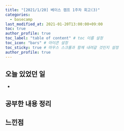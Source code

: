 ```yaml
---
title: "[2021/1/20] 베이스 캠프 1주차 회고(3)"
categories: 
  - basecamp
last_modified_at: 2021-01-20T13:00:00+09:00
toc: true
author_profile: true
toc_label: "table of content" # toc 이름 설정
toc_icon: "bars" # 아이콘 설정
toc_sticky: true # 마우스 스크롤과 함께 내려갈 것인지 설정
author_profile: true
---
```


## 오늘 있었던 일

- 

## 공부한 내용 정리



## 느낀점



